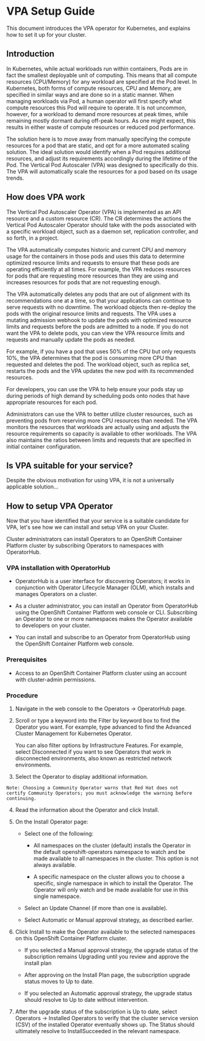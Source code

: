 # VPA Setup Guide

This document introduces the VPA operator for Kubernetes, and explains how to set it up for your cluster.

## Introduction

In Kubernetes, while actual workloads run within containers, Pods are in fact the smallest deployable unit of computing. This means that all compute resources (CPU/Memory) for any workload are specified at the Pod level. In Kubernetes, both forms of compute resources, CPU and Memory, are specified in similar ways and are done so in a static manner. When managing workloads via Pod, a human operator will first specify what compute resources this Pod will require to operate. It is not uncommon, however, for a workload to demand more resources at peak times, while remaining mostly dormant during off-peak hours. As one might expect, this results in either waste of compute resources or reduced pod performance.

The solution here is to move away from manually specifying the compute resources for a pod that are static, and opt for a more automated scaling solution. The ideal solution would identify when a Pod requires additional resources, and adjust its requirements accordingly during the lifetime of the Pod. The Vertical Pod Autoscaler (VPA) was designed to specifically do this. The VPA will automatically scale the resources for a pod based on its usage trends.

## How does VPA work

The Vertical Pod Autoscaler Operator (VPA) is implemented as an API resource and a custom resource (CR). The CR determines the actions the Vertical Pod Autoscaler Operator should take with the pods associated with a specific workload object, such as a daemon set, replication controller, and so forth, in a project.

The VPA automatically computes historic and current CPU and memory usage for the containers in those pods and uses this data to determine optimized resource limits and requests to ensure that these pods are operating efficiently at all times. For example, the VPA reduces resources for pods that are requesting more resources than they are using and increases resources for pods that are not requesting enough.

The VPA automatically deletes any pods that are out of alignment with its recommendations one at a time, so that your applications can continue to serve requests with no downtime. The workload objects then re-deploy the pods with the original resource limits and requests. The VPA uses a mutating admission webhook to update the pods with optimized resource limits and requests before the pods are admitted to a node. If you do not want the VPA to delete pods, you can view the VPA resource limits and requests and manually update the pods as needed.

For example, if you have a pod that uses 50% of the CPU but only requests 10%, the VPA determines that the pod is consuming more CPU than requested and deletes the pod. The workload object, such as replica set, restarts the pods and the VPA updates the new pod with its recommended resources.

For developers, you can use the VPA to help ensure your pods stay up during periods of high demand by scheduling pods onto nodes that have appropriate resources for each pod.

Administrators can use the VPA to better utilize cluster resources, such as preventing pods from reserving more CPU resources than needed. The VPA monitors the resources that workloads are actually using and adjusts the resource requirements so capacity is available to other workloads. The VPA also maintains the ratios between limits and requests that are specified in initial container configuration.

## Is VPA suitable for your service?

Despite the obvious motivation for using VPA, it is not a universally applicable solution...


## How to setup VPA Operator

Now that you have identified that your service is a suitable candidate for VPA, let's see how we can install and setup VPA on your Cluster.

Cluster administrators can install Operators to an OpenShift Container Platform cluster by subscribing Operators to namespaces with OperatorHub.

### VPA installation with OperatorHub

- OperatorHub is a user interface for discovering Operators; it works in conjunction with Operator Lifecycle Manager (OLM), which installs and manages Operators on a cluster.

- As a cluster administrator, you can install an Operator from OperatorHub using the OpenShift Container Platform web console or CLI. Subscribing an Operator to one or more namespaces makes the Operator available to developers on your cluster.

- You can install and subscribe to an Operator from OperatorHub using the OpenShift Container Platform web console.

### Prerequisites
- Access to an OpenShift Container Platform cluster using an account with cluster-admin permissions.

### Procedure

1. Navigate in the web console to the Operators → OperatorHub page.

2. Scroll or type a keyword into the Filter by keyword box to find the Operator you want. For example, type advanced to find the Advanced Cluster Management for Kubernetes Operator.

   You can also filter options by Infrastructure Features. For example, select Disconnected if you want to see Operators that work in disconnected environments, also known as restricted network environments.

3. Select the Operator to display additional information.

```Note: Choosing a Community Operator warns that Red Hat does not certify Community Operators; you must acknowledge the warning before continuing.```

4. Read the information about the Operator and click Install.

5. On the Install Operator page:

    - Select one of the following:

      - All namespaces on the cluster (default) installs the Operator in the default openshift-operators namespace to watch and be made available to all namespaces in the cluster. This option is not always available.

      - A specific namespace on the cluster allows you to choose a specific, single namespace in which to install the Operator. The Operator will only watch and be made available for use in this single namespace.

    - Select an Update Channel (if more than one is available).

    - Select Automatic or Manual approval strategy, as described earlier.

6. Click Install to make the Operator available to the selected namespaces on this OpenShift Container Platform cluster.

    - If you selected a Manual approval strategy, the upgrade status of the subscription remains Upgrading until you review and approve the install plan
  
    - After approving on the Install Plan page, the subscription upgrade status moves to Up to date.

    - If you selected an Automatic approval strategy, the upgrade status should resolve to Up to date without intervention.

7. After the upgrade status of the subscription is Up to date, select Operators → Installed Operators to verify that the cluster service version (CSV) of the installed Operator eventually shows up. The Status should ultimately resolve to InstallSucceeded in the relevant namespace.